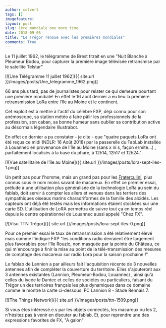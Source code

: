 ```yaml
---
author: colvert
tags: []
imagefeature:
layout: post
slug: 1ère mondiale one more time
date: 2018-09-05
title: "Le Trégor renoue avec les premières mondiales"
comments: True
---
```


Le 11 juillet 1962, le télégramme de Brest titrait en une "Nuit Blanche à Pleumeur Bodou, pour capturer la première image télévisée retransmise par le satellite Telstar"

 [![Une Télégramme 11 juillet 1962]({{ site.url }}/images/posts/Une_telegramme_1962.png)]

66 ans plus tard, pas de journalistes pour relater ce qui demeure pourtant une première mondiale!
En effet le 16 août dernier a eu lieu la première retransmission LoRa entre l'île au Moine et le continent.

Cet exploit est à mettre à l'actif du célèbre FXP, déjà connu pour son anémoscope, sa station météo à faire pâlir les professionnels de la profession, son caban, sa bonne humeur sans oublier sa contribution active au désormais légendaire Illustrabot.

En effet ce dernier a pu constater - je cite - que "quatre paquets LoRa ont été reçus ce midi (NDLR: 16 Août 2018) par la passerelle du FabLab installée à Louannec en provenance de l'Île au Moine (sans x ni s, façon ermite...) , parfaitement localisés à la base du phare, à 12h14, 12h17 et 12h24."

[![Vue satellitaire de l'île au Moine]({{ site.url }}/images/posts/lora-sept-iles-1.png)]

Un petit pas pour l'homme, mais un grand pas pour les [Fraterculini](https://fr.wikipedia.org/wiki/Macareux), plus connus sous le nom moins savant de macareux.
En effet ce premier essai, prélude à une utilisation plus généralisée de la technologie LoRa au sein du fablab, doit servir à compter les allers et venues dans les terriers des sympathiques oiseaux marins charadriformes de la famille des alcidés. Les capteurs ont déjà été testés mais
les informations étaient stockées sur une carte SD. L'utilisation de LoRA permettra
de suivre tout ça en temps réel depuis le centre opérationnel de Louannec aussi
appelé "Chez FX".

[![Visu TTN Trégor]({{ site.url }}/images/posts/lora-sept-iles-0.png)]

Pour ce premier essai le taux de retransmission a été relativement élevé mais comme l'indique FXP
"les conditions radio devraient être largement plus favorables pour l'île Rouzic, non masquée par la pointe du Château, ce qui m'encourage à finir la mise au point de la télé-transmission des mesures de comptage des macareux sur radio Lora pour la saison prochaine !"

Le fablab de Lannion a par ailleurs fait l'acquisition récente de 3 nouvelles antennes
afin de compléter la couverture du territoire.
Elles s'ajouteront aux 3 antennes existantes (Lannion, Pleumeur-Bodou, Louannec) , ainsi qu'à celles du lycée le Dantec et celles de sociétés ou particuliers, faisant du Trégor un des terrioires français les plus dynamiques dans ce domaine comme le montre la carte ci-dessous: FC Lannion 8 - Stade Rennais 7.

[![The Things Network]({{ site.url }}/images/posts/ttn-1509.png)]

Si vous êtes intéressé.e.s par les objets connectés, les macareux ou les 2,
n'hésitez pas à venir en discuter au fablab.
Et, pour reprendre une des expressions favorites de FX, "A galon"
